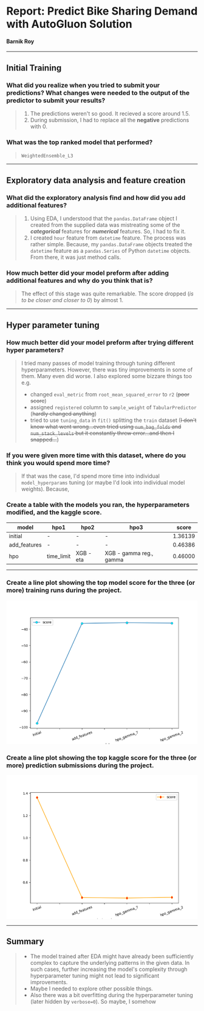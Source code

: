 # Report: Predict Bike Sharing Demand with AutoGluon Solution
#### Barnik Roy
___

## Initial Training
### What did you realize when you tried to submit your predictions? What changes were needed to the output of the predictor to submit your results?
>1. The predictions weren't so good. It recieved a score around 1.5.
>2. During submission, I had to replace all the **negative** predictions with 0.

### What was the top ranked model that performed?
>`WeightedEnsemble_L3`
___

## Exploratory data analysis and feature creation
### What did the exploratory analysis find and how did you add additional features?
>1. Using EDA, I understood that the `pandas.DataFrame` object I created from the supplied data was mistreating some of the ***categorical*** features for ***numerical*** features. So, I had to fix it.
>2. I created `hour` feature from `datetime` feature. The process was rather simple. Because, my `pandas.DataFrame` objects treated the `datetime` feature as a `pandas.Series` of Python `datetime` objects. From there, it was just method calls.

### How much better did your model preform after adding additional features and why do you think that is?
>The effect of this stage was quite remarkable. The score dropped (*is to be closer and closer to 0*) by almost 1.

___

## Hyper parameter tuning
### How much better did your model preform after trying different hyper parameters?
> I tried many passes of model training through tuning different hyperparameters. However, there was tiny improvements in some of them. Many even did worse. I also explored some bizzare things too e.g.  
> * changed `eval_metric` from `root_mean_squared_error` to `r2`  (~~poor score~~)
> * assigned `registered` column to `sample_weight` of `TabularPredictor` (~~hardly changed anything~~)
> * tried to use `tuning_data` in `fit()` splitting the `train` dataset (~~I don't know what went wrong...even tried using `num_bag_folds` and `num_stack_levels` but it constantly threw error...and then I snapped...~~)


### If you were given more time with this dataset, where do you think you would spend more time?
> If that was the case, I'd spend more time into individual `model_hyperparams` tuning (or maybe I'd look into individual model weights). Because, 

### Create a table with the models you ran, the hyperparameters modified, and the kaggle score.
|model|hpo1|hpo2|hpo3|score|
|--|--|--|--|--|
|initial|-|-|-|1.36139|
|add_features|-|-|-|0.46386|
|hpo|time_limit	| XGB - eta	| XGB - gamma reg., gamma |0.46000|

___

### Create a line plot showing the top model score for the three (or more) training runs during the project.

![model_train_score.png](img/model_train_score.png)

### Create a line plot showing the top kaggle score for the three (or more) prediction submissions during the project.

![model_test_score.png](img/model_test_score.png)

___

## Summary
> * The model trained after EDA might have already been sufficiently complex to capture the underlying patterns in the given data. In such cases, further increasing the model's complexity through hyperparameter tuning might not lead to significant improvements.
> * Maybe I needed to explore other possible things.
> * Also there was a bit overfitting during the hyperparameter tuning (later hidden by `verbose=0`). So maybe, I somehow 